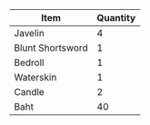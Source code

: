 | Item | Quantity |
| --- | --- |
| Javelin | 4 |
| Blunt Shortsword | 1 |
| Bedroll | 1 |
| Waterskin | 1 |
| Candle | 2 |
| Baht | 40 |

